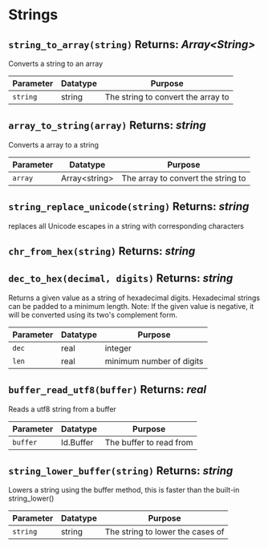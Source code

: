 # Strings

## `string_to_array(string)` Returns: *Array\<String\>*
Converts a string to an array

| Parameter | Datatype  | Purpose |
|-----------|-----------|---------|
|`string` |string |The string to convert the array to |

## `array_to_string(array)` Returns: *string*
Converts a array to a string

| Parameter | Datatype  | Purpose |
|-----------|-----------|---------|
|`array` |Array\<string\> |The array to convert the string to |

## `string_replace_unicode(string)` Returns: *string*
replaces all Unicode escapes in a string with corresponding characters

## `chr_from_hex(string)` Returns: *string*

## `dec_to_hex(decimal, digits)` Returns: *string*
Returns a given value as a string of hexadecimal digits.
Hexadecimal strings can be padded to a minimum length.
Note: If the given value is negative, it will
be converted using its two's complement form.

| Parameter | Datatype  | Purpose |
|-----------|-----------|---------|
|`dec` |real |integer |
|`len` |real |minimum number of digits |

## `buffer_read_utf8(buffer)` Returns: *real*
Reads a utf8 string from a buffer

| Parameter | Datatype  | Purpose |
|-----------|-----------|---------|
|`buffer` |Id.Buffer |The buffer to read from |

## `string_lower_buffer(string)` Returns: *string*
Lowers a string using the buffer method, this is faster than the built-in string_lower()

| Parameter | Datatype  | Purpose |
|-----------|-----------|---------|
|`string` |string |The string to lower the cases of |
